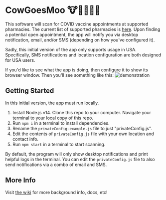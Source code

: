 # CowGoesMoo 🐮💬💉💉💉

This software will scan for COVID vaccine appointments at supported pharmacies. The current list of supported pharmacies is [here](https://github.com/RebootJeff/cowGoesMoo/blob/main/src/sites/index.js#L4). Upon finding a potential open appointment, the app will notify you via desktop notification, email, and/or SMS (depending on how you've configured it).

Sadly, this initial version of the app only supports usage in USA. Specifically, SMS notifications and location configuration are both designed for USA users.

If you'd like to see what the app is doing, then configure it to show its browser window. Then you'll see something like this:
![demonstration](https://user-images.githubusercontent.com/4919808/108439222-b1e65f80-7205-11eb-9e62-bfbc8c196156.gif)

## Getting Started

In this initial version, the app must run locally.

1. Install Node.js v14. Clone this repo to your computer. Navigate your terminal to your local copy of this repo.
1. Run `npm i` in a terminal to install dependencies.
1. Rename the `privateConfig-example.js` file to just "privateConfig.js".
1. Edit the contents of `privateConfig.js` file with your own location and contact info.
1. Run `npm start` in a terminal to start scanning.

By default, the program will only show desktop notifications and print helpful logs in the terminal. You can edit the `privateConfig.js` file to also send notifications via a combo of email and SMS.

## More Info

Visit [the wiki](https://github.com/RebootJeff/cowGoesMoo/wiki) for more background info, docs, etc!
